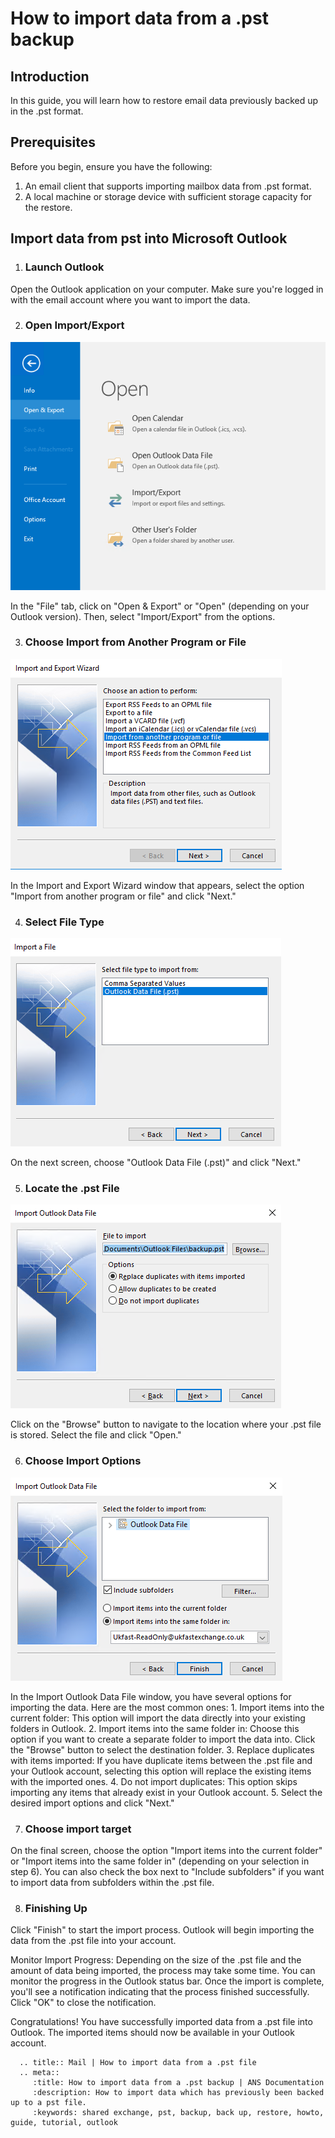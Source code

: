 # How to import data from a .pst backup

## Introduction

In this guide, you will learn how to restore email data previously backed up in the .pst format.

## Prerequisites

Before you begin, ensure you have the following:

1. An email client that supports importing mailbox data from .pst format.
2. A local machine or storage device with sufficient storage capacity for the restore.


## Import data from pst into Microsoft Outlook

1. ### Launch Outlook

Open the Outlook application on your computer. Make sure you're logged in with the email account where you want to import the data.


2. ### Open Import/Export

![Open Import/Export](files/importfromspt/import-from-pst-001.png)

In the "File" tab, click on "Open & Export" or "Open" (depending on your Outlook version). Then, select "Import/Export" from the options.


3. ### Choose Import from Another Program or File

![Choose Import from Another Program or File](files/importfromspt/import-from-pst-002.png)

In the Import and Export Wizard window that appears, select the option "Import from another program or file" and click "Next."


4. ### Select File Type

![Select file type](files/importfromspt/import-from-pst-003.png)

On the next screen, choose "Outlook Data File (.pst)" and click "Next."


5. ### Locate the .pst File

![Locate the .pst File](files/importfromspt/import-from-pst-004.png)

Click on the "Browse" button to navigate to the location where your .pst file is stored. Select the file and click "Open."


6. ### Choose Import Options

![Choose Import Options](files/importfromspt/import-from-pst-005.png)

In the Import Outlook Data File window, you have several options for importing the data. Here are the most common ones:
    1. Import items into the current folder: This option will import the data directly into your existing folders in Outlook.
    2. Import items into the same folder in: Choose this option if you want to create a separate folder to import the data into. Click the "Browse" button to select the destination folder.
    3. Replace duplicates with items imported: If you have duplicate items between the .pst file and your Outlook account, selecting this option will replace the existing items with the imported ones.
    4. Do not import duplicates: This option skips importing any items that already exist in your Outlook account.
    5. Select the desired import options and click "Next."


7. ### Choose import target

On the final screen, choose the option "Import items into the current folder" or "Import items into the same folder in" (depending on your selection in step 6). You can also check the box next to "Include subfolders" if you want to import data from subfolders within the .pst file.


8. ### Finishing Up

Click "Finish" to start the import process. Outlook will begin importing the data from the .pst file into your account.

Monitor Import Progress: Depending on the size of the .pst file and the amount of data being imported, the process may take some time. You can monitor the progress in the Outlook status bar. Once the import is complete, you'll see a notification indicating that the process finished successfully. Click "OK" to close the notification.

Congratulations! You have successfully imported data from a .pst file into Outlook. The imported items should now be available in your Outlook account.

```eval_rst
  .. title:: Mail | How to import data from a .pst file
  .. meta::
     :title: How to import data from a .pst backup | ANS Documentation
     :description: How to import data which has previously been backed up to a pst file.
     :keywords: shared exchange, pst, backup, back up, restore, howto, guide, tutorial, outlook
```
